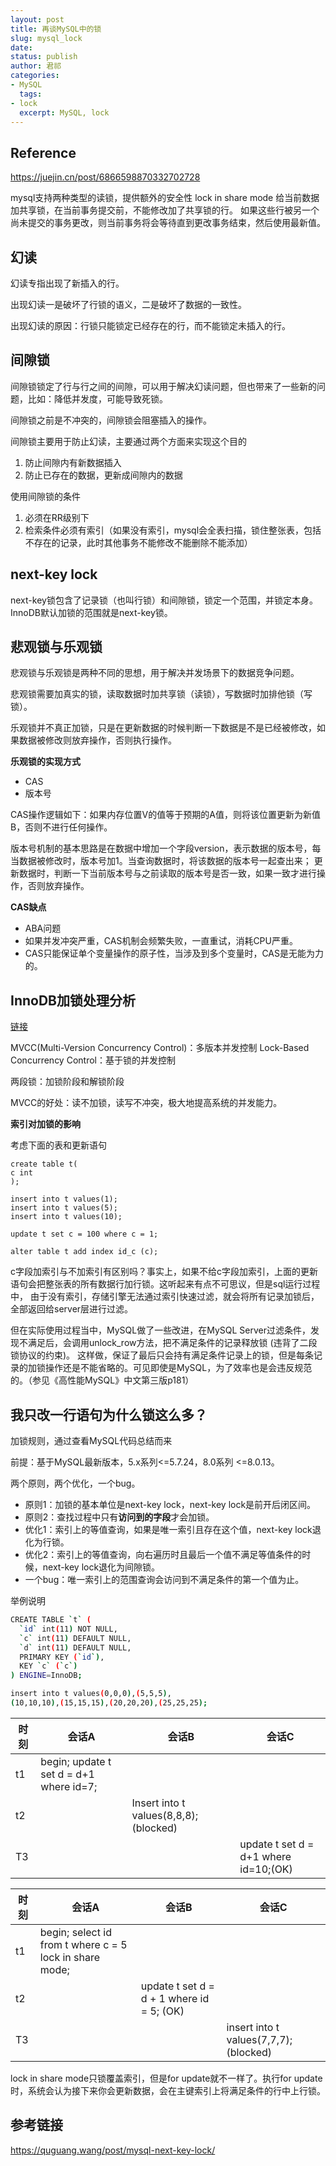 ```yaml
---
layout: post
title: 再谈MySQL中的锁
slug: mysql_lock
date: 
status: publish
author: 君祁
categories:
- MySQL
  tags:
- lock
  excerpt: MySQL, lock
---
```


## Reference
https://juejin.cn/post/6866598870332702728

mysql支持两种类型的读锁，提供额外的安全性
lock in share mode
给当前数据加共享锁，在当前事务提交前，不能修改加了共享锁的行。
如果这些行被另一个尚未提交的事务更改，则当前事务将会等待直到更改事务结束，然后使用最新值。


## 幻读
幻读专指出现了新插入的行。

出现幻读一是破坏了行锁的语义，二是破坏了数据的一致性。

出现幻读的原因：行锁只能锁定已经存在的行，而不能锁定未插入的行。

## 间隙锁
间隙锁锁定了行与行之间的间隙，可以用于解决幻读问题，但也带来了一些新的问题，比如：降低并发度，可能导致死锁。

间隙锁之前是不冲突的，间隙锁会阻塞插入的操作。

间隙锁主要用于防止幻读，主要通过两个方面来实现这个目的
1. 防止间隙内有新数据插入
2. 防止已存在的数据，更新成间隙内的数据

使用间隙锁的条件
1. 必须在RR级别下
2. 检索条件必须有索引（如果没有索引，mysql会全表扫描，锁住整张表，包括不存在的记录，此时其他事务不能修改不能删除不能添加）

## next-key lock
next-key锁包含了记录锁（也叫行锁）和间隙锁，锁定一个范围，并锁定本身。InnoDB默认加锁的范围就是next-key锁。

## 悲观锁与乐观锁
悲观锁与乐观锁是两种不同的思想，用于解决并发场景下的数据竞争问题。

悲观锁需要加真实的锁，读取数据时加共享锁（读锁），写数据时加排他锁（写锁）。

乐观锁并不真正加锁，只是在更新数据的时候判断一下数据是不是已经被修改，如果数据被修改则放弃操作，否则执行操作。

**乐观锁的实现方式**
* CAS
* 版本号

CAS操作逻辑如下：如果内存位置V的值等于预期的A值，则将该位置更新为新值B，否则不进行任何操作。

版本号机制的基本思路是在数据中增加一个字段version，表示数据的版本号，每当数据被修改时，版本号加1。当查询数据时，将该数据的版本号一起查出来；
更新数据时，判断一下当前版本号与之前读取的版本号是否一致，如果一致才进行操作，否则放弃操作。

**CAS缺点**
* ABA问题
* 如果并发冲突严重，CAS机制会频繁失败，一直重试，消耗CPU严重。
* CAS只能保证单个变量操作的原子性，当涉及到多个变量时，CAS是无能为力的。


## InnoDB加锁处理分析
[链接](https://tech.meituan.com/2014/08/20/innodb-lock.html)

MVCC(Multi-Version Concurrency Control)：多版本并发控制
Lock-Based Concurrency Control：基于锁的并发控制

两段锁：加锁阶段和解锁阶段

MVCC的好处：读不加锁，读写不冲突，极大地提高系统的并发能力。

**索引对加锁的影响**

考虑下面的表和更新语句
```
create table t(
c int
);

insert into t values(1);
insert into t values(5);
insert into t values(10);

update t set c = 100 where c = 1;

alter table t add index id_c (c);
```
c字段加索引与不加索引有区别吗？事实上，如果不给c字段加索引，上面的更新语句会把整张表的所有数据行加行锁。这听起来有点不可思议，但是sql运行过程中，
由于没有索引，存储引擎无法通过索引快速过滤，就会将所有记录加锁后，全部返回给server层进行过滤。

但在实际使用过程当中，MySQL做了一些改进，在MySQL Server过滤条件，发现不满足后，会调用unlock_row方法，把不满足条件的记录释放锁 (违背了二段锁协议的约束)。
这样做，保证了最后只会持有满足条件记录上的锁，但是每条记录的加锁操作还是不能省略的。可见即使是MySQL，为了效率也是会违反规范的。（参见《高性能MySQL》中文第三版p181）


## 我只改一行语句为什么锁这么多？
加锁规则，通过查看MySQL代码总结而来

前提：基于MySQL最新版本，5.x系列<=5.7.24，8.0系列 <=8.0.13。

两个原则，两个优化，一个bug。
* 原则1：加锁的基本单位是next-key lock，next-key lock是前开后闭区间。
* 原则2：查找过程中只有**访问到的字段**才会加锁。
* 优化1：索引上的等值查询，如果是唯一索引且存在这个值，next-key lock退化为行锁。
* 优化2：索引上的等值查询，向右遍历时且最后一个值不满足等值条件的时候，next-key lock退化为间隙锁。
* 一个bug：唯一索引上的范围查询会访问到不满足条件的第一个值为止。

举例说明
```bash
CREATE TABLE `t` (
  `id` int(11) NOT NULL,
  `c` int(11) DEFAULT NULL,
  `d` int(11) DEFAULT NULL,
  PRIMARY KEY (`id`),
  KEY `c` (`c`)
) ENGINE=InnoDB;

insert into t values(0,0,0),(5,5,5),
(10,10,10),(15,15,15),(20,20,20),(25,25,25);
```



| 时刻 | 会话A                                   | 会话B                                 | 会话C                                 |
| ---- | --------------------------------------- | ------------------------------------- | ------------------------------------- |
| t1   | begin; update t set d = d+1 where id=7; |                                       |                                       |
| t2   |                                         | Insert into t values(8,8,8);(blocked) |                                       |
| T3   |                                         |                                       | update t set d = d+1 where id=10;(OK) |


| 时刻 | 会话A                                   | 会话B                                 | 会话C                                 |
| ---- | --------------------------------------- | ------------------------------------- | ------------------------------------- |
| t1   | begin; select id from t where c = 5 lock in share mode; |                                       |                                       |
| t2   |                                         | update t set d = d + 1 where id = 5; (OK) |                                       |
| T3   |                                         |                                       | insert into t values(7,7,7); (blocked) |

lock in share mode只锁覆盖索引，但是for update就不一样了。执行for update时，系统会认为接下来你会更新数据，会在主键索引上将满足条件的行中上行锁。

## 参考链接
https://quguang.wang/post/mysql-next-key-lock/